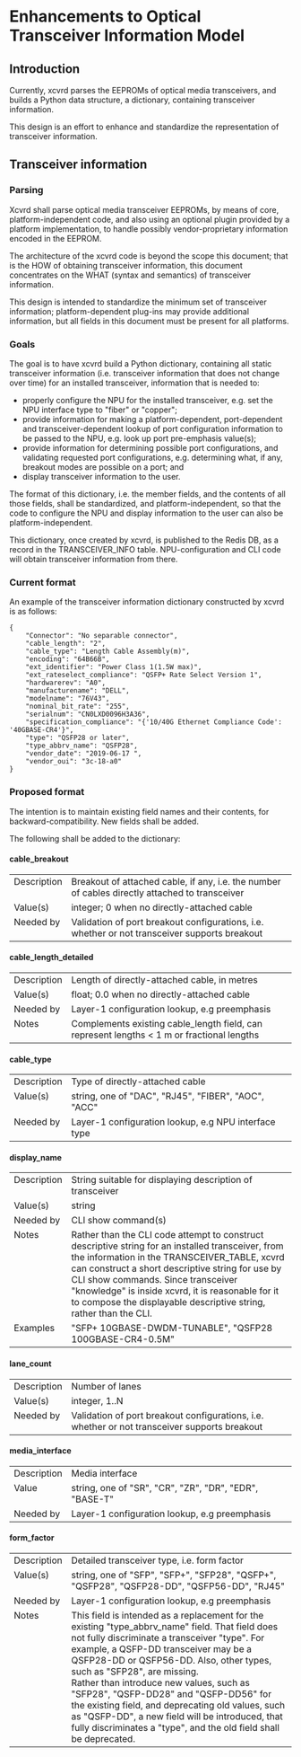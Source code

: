 # Enhancements to Optical Transceiver Information Model
## Introduction
Currently, xcvrd parses the EEPROMs of optical media transceivers, and builds a Python data structure, a dictionary, containing transceiver information.

This design is an effort to enhance and standardize the representation of transceiver information.
## Transceiver information
### Parsing
Xcvrd shall parse optical media transceiver EEPROMs, by means of core, platform-independent code, and also using an optional plugin provided by a platform implementation, to handle possibly vendor-proprietary information encoded in the EEPROM.

The architecture of the xcvrd code is beyond the scope this document; that is the HOW of obtaining transceiver information, this document concentrates on the WHAT (syntax and semantics) of transceiver information.

This design is intended to standardize the minimum set of transceiver information; platform-dependent plug-ins may provide additional information, but all fields in this document must be present for all platforms.
### Goals
The goal is to have xcvrd build a Python dictionary, containing all static transceiver information (i.e. transceiver information that does not change over time) for an installed transceiver, information that is needed to:
- properly configure the NPU for the installed transceiver, e.g. set the NPU interface type to "fiber" or "copper";
- provide information for making a platform-dependent, port-dependent and transceiver-dependent lookup of port configuration information to be passed to the NPU, e.g. look up port pre-emphasis value(s);
- provide information for determining possible port configurations, and validating requested port configurations, e.g. determining what, if any, breakout modes are possible on a port; and
- display transceiver information to the user.

The format of this dictionary, i.e. the member fields, and the contents of all those fields, shall be standardized, and platform-independent, so that the code to configure the NPU and display information to the user can also be platform-independent.

This dictionary, once created by xcvrd, is published to the Redis DB, as a record in the TRANSCEIVER_INFO table.  NPU-configuration and CLI code will obtain transceiver information from there.
### Current format
An example of the transceiver information dictionary constructed by xcvrd is as follows:
~~~
{
	"Connector": "No separable connector", 
	"cable_length": "2", 
	"cable_type": "Length Cable Assembly(m)", 
	"encoding": "64B66B", 
	"ext_identifier": "Power Class 1(1.5W max)", 
	"ext_rateselect_compliance": "QSFP+ Rate Select Version 1", 
	"hardwarerev": "A0", 
	"manufacturename": "DELL", 
	"modelname": "76V43", 
	"nominal_bit_rate": "255", 
	"serialnum": "CN0LXD0096H3A36", 
	"specification_compliance": "{'10/40G Ethernet Compliance Code': '40GBASE-CR4'}", 
	"type": "QSFP28 or later", 
	"type_abbrv_name": "QSFP28", 
	"vendor_date": "2019-06-17 ", 
	"vendor_oui": "3c-18-a0"
}
~~~
### Proposed format
The intention is to maintain existing field names and their contents, for backward-compatibility.  New fields shall be added.

The following shall be added to the dictionary:

<h4>cable_breakout</h4>
<table style="border-style:none;">
	<tr>
		<td valign="top">Description</td>
		<td>Breakout of attached cable, if any, i.e. the number of cables directly attached to transceiver</td>
	</tr>
	<tr>
		<td valign="top">Value(s)</td>
		<td>integer; 0 when no directly-attached cable</td>
	</tr>
	<tr>
		<td valign="top">Needed by</td>
		<td>Validation of port breakout configurations, i.e. whether or not transceiver supports breakout</td>
	</tr>
</table>
<h4>cable_length_detailed</h4>
<table style="border-style:none;">
	<tr>
		<td valign="top">Description</td>
		<td>Length of directly-attached cable, in metres</td>
	</tr>
	<tr>
		<td valign="top">Value(s)</td>
		<td>float; 0.0 when no directly-attached cable</td>
	</tr>
	<tr>
		<td valign="top">Needed by</td>
		<td>Layer-1 configuration lookup, e.g preemphasis</td>
	</tr>
	<tr>
		<td valign="top">Notes</td>
		<td>Complements existing cable_length field, can represent lengths < 1 m or fractional lengths</td>
	</tr>
</table>
<h4>cable_type</h4>
<table style="border-style:none;">
	<tr>
		<td valign="top">Description</td>
		<td>Type of directly-attached cable</td>
	</tr>
	<tr>
		<td valign="top">Value(s)</td>
		<td>string, one of "DAC", "RJ45", "FIBER", "AOC", "ACC"</td>
	</tr>
	<tr>
		<td valign="top">Needed by</td>
		<td>Layer-1 configuration lookup, e.g NPU interface type</td>
	</tr>
</table>
<h4>display_name</h4>
<table style="border-style:none;">
	<tr>
		<td valign="top">Description</td>
		<td>String suitable for displaying description of transceiver</td>
	</tr>
	<tr>
		<td valign="top">Value(s)</td>
		<td>string</td>
	</tr>
	<tr>
		<td valign="top">Needed by</td>
		<td>CLI show command(s)</td>
	</tr>
	<tr>
		<td valign="top">Notes</td>
		<td>Rather than the CLI code attempt to construct descriptive string for an installed transceiver, from the information in the TRANSCEIVER_TABLE, xcvrd can construct a short descriptive string for use by CLI show commands.  Since transceiver "knowledge" is inside xcvrd, it is reasonable for it to compose the displayable descriptive string, rather than the CLI.</td>
	</tr>
	<tr>
		<td valign="top">Examples</td>
		<td>"SFP+ 10GBASE-DWDM-TUNABLE", "QSFP28 100GBASE-CR4-0.5M"</td>
	</tr>
</table>
<h4>lane_count</h4>
<table style="border-style:none;">
	<tr>
		<td valign="top">Description</td>
		<td>Number of lanes</td>
	</tr>
	<tr>
		<td valign="top">Value(s)</td>
		<td>integer, 1..N</td>
	</tr>
	<tr>
		<td valign="top">Needed by</td>
		<td>Validation of port breakout configurations, i.e. whether or not transceiver supports breakout</td>
	</tr>
</table>
<h4>media_interface</h4>
<table style="border-style:none;">
	<tr>
		<td valign="top">Description</td>
		<td>Media interface</td>
	</tr>
	<tr>
		<td valign="top">Value</td>
		<td>string, one of "SR", "CR", "ZR", "DR", "EDR", "BASE-T"</td>
	</tr>
	<tr>
		<td valign="top">Needed by</td>
		<td>Layer-1 configuration lookup, e.g preemphasis</td>
	</tr>
</table>
<h4>form_factor</h4>
<table style="border-style:none;">
	<tr>
		<td valign="top">Description</td>
		<td>Detailed transceiver type, i.e. form factor</td>
	</tr>
	<tr>
		<td valign="top">Value(s)</td>
		<td>string, one of "SFP", "SFP+", "SFP28", "QSFP+", "QSFP28", "QSFP28-DD", "QSFP56-DD", "RJ45"</td>
	</tr>
	<tr>
		<td valign="top">Needed by</td>
		<td>Layer-1 configuration lookup, e.g preemphasis</td>
	</tr>
	<tr>
		<td valign="top">Notes</td>
		<td>This field is intended as a replacement for the existing "type_abbrv_name" field.  That field does not fully discriminate a transceiver "type".  For example, a QSFP-DD transceiver may be a QSFP28-DD or QSFP56-DD.  Also, other types, such as "SFP28", are missing.<br/>Rather than introduce new values, such as "SFP28", "QSFP-DD28" and "QSFP-DD56" for the existing field, and deprecating old values, such as "QSFP-DD", a new field will be introduced, that fully discriminates a "type", and the old field shall be deprecated.</td>
	</tr>
</table>

